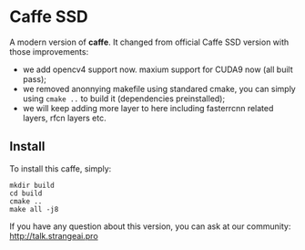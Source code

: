 # Caffe SSD

A modern version of **caffe**. It changed from official Caffe SSD version with those improvements:

- we add opencv4 support now. maxium support for CUDA9 now (all built pass);
- we removed anonnying makefile using standared cmake, you can simply using `cmake ..` to build it (dependencies preinstalled);
- we will keep adding more layer to here including fasterrcnn related layers, rfcn layers etc.



## Install

To install this caffe, simply:

```
mkdir build
cd build
cmake ..
make all -j8
```

If you have any question about this version, you can ask at our community: http://talk.strangeai.pro